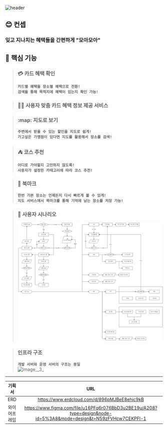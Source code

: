 ![header](https://capsule-render.vercel.app/api?type=waving&color=auto&height=300&section=header&text=Moi'c&fontSize=90)

## :blush: 컨셉
### 잊고 지나치는 혜택들을 간편하게 "모아모아"

## :star2: 핵심 기능
> ### :credit_card: **카드 혜택** 확인 <br/>
> **`카드별 혜택을 장소별 혜택으로 전환!`** <br/>
> **`검색을 통해 목적지에 혜택이 있는지 확인 가능!`**

> ### :ok_woman: 사용자 맞춤 카드 혜택 정보 제공 서비스 <br/>

> ### :map: 지도로 보기 <br/>
> **`주변에서 받을 수 있는 할인을 지도로 쉽게!`** <br/>
> **`가고싶은 가맹점이 있다면 지도를 활용해서 장소를 검색!`**

> ### :tent: 코스 추천 <br/>
> **`어디로 가야할지 고민하지 않도록!`** <br/>
> **`사용자가 설정한 카테고리에 따라 코스 추천!`**

> ### :bookmark: 북마크 <br/>
> **`한번 가본 장소는 언제든지 다시 빠르게 볼 수 있게!`** <br/>
> **`지도 서비스에서 북마크를 통해 기억에 남는 장소를 저장 가능!`**

> ### 🚥 사용자 시나리오 <br/>
> <img src="https://github.com/heejinssss/project-moic/blob/master/A208_FlowChart.png?raw=true" width=700> <br/>

> ### 인프라 구조 <br/>
> **`개발 서버와 운영 서버의 구조는 동일`** <br/>
> ![image__3_](/uploads/bfdacd6333899d454970ac5b0bde637a/image__3_.png)

<hr/>

| 기획서 | URL |
|:-------------:|:-------------:|
| ERD | https://www.erdcloud.com/d/896pMJBeE8ehic9kB |
| 와이어프레임 | https://www.figma.com/file/u16PFq6r076BbD3u2BE19u/A208?type=design&node-id=5%3A8&mode=design&t=N59zFVHcw7CEKPFl-1 |

